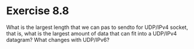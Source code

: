 # Exercise 8.8
What is the largest length that we can pas to sendto for UDP/IPv4 socket, that is, what is the largest amount of data that can fit into a UDP/IPv4 datagram? What changes with UDP/IPv6?

